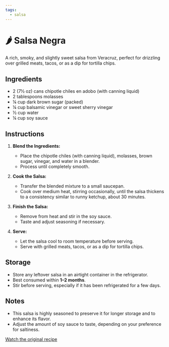 ```yaml
---
tags:
  - salsa
---
```


# 🌶️ Salsa Negra

A rich, smoky, and slightly sweet salsa from Veracruz, perfect for drizzling over grilled meats, tacos, or as a dip for tortilla chips.

## Ingredients

- 2 (7½ oz) cans chipotle chiles en adobo (with canning liquid)
- 2 tablespoons molasses
- ¼ cup dark brown sugar (packed)
- ¼ cup balsamic vinegar or sweet sherry vinegar
- ½ cup water
- ¼ cup soy sauce

## Instructions

1. **Blend the Ingredients:**
   - Place the chipotle chiles (with canning liquid), molasses, brown sugar, vinegar, and water in a blender.
   - Process until completely smooth.

2. **Cook the Salsa:**
   - Transfer the blended mixture to a small saucepan.
   - Cook over medium heat, stirring occasionally, until the salsa thickens to a consistency similar to runny ketchup, about 30 minutes.

3. **Finish the Salsa:**
   - Remove from heat and stir in the soy sauce.
   - Taste and adjust seasoning if necessary.

4. **Serve:**
   - Let the salsa cool to room temperature before serving.
   - Serve with grilled meats, tacos, or as a dip for tortilla chips.

## Storage

- Store any leftover salsa in an airtight container in the refrigerator.
- Best consumed within **1–2 months**.
- Stir before serving, especially if it has been refrigerated for a few days.

## Notes

- This salsa is highly seasoned to preserve it for longer storage and to enhance its flavor.
- Adjust the amount of soy sauce to taste, depending on your preference for saltiness.

[Watch the original recipe](https://www.rickbayless.com/recipe/salsa-negra/)
